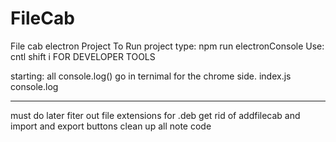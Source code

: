 # FileCab

File cab electron Project
To Run project type: npm run electronConsole
Use: cntl shift i FOR DEVELOPER TOOLS

starting: all console.log() go in ternimal for the chrome side. index.js console.log

---

must do later
fiter out file extensions for .deb
get rid of addfilecab and import and export buttons
clean up all note code

